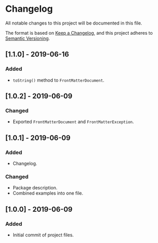 # Changelog
All notable changes to this project will be documented in this file.

The format is based on [Keep a Changelog](https://keepachangelog.com/en/1.0.0/),
and this project adheres to [Semantic Versioning](https://semver.org/spec/v2.0.0.html).

## [1.1.0] - 2019-06-16

### Added
- `toString()` method to `FrontMatterDocument`.

## [1.0.2] - 2019-06-09

### Changed
- Exported `FrontMatterDocument` and `FrontMatterException`.

## [1.0.1] - 2019-06-09

### Added
- Changelog.

### Changed
- Package description.
- Combined examples into one file.


## [1.0.0] - 2019-06-09

### Added
- Initial commit of project files.
